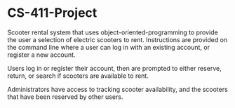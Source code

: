 # CS-411-Project

Scooter rental system that uses object-oriented-programming to provide the user a selection of electric scooters to rent.
Instructions are provided on the command line where a user can log in with an existing account,
    or register a new account.

Users log in or register their account, then are prompted to either reserve, return, or search if scooters are available to rent.

Administrators have access to tracking scooter availability, and the scooters that have been reserved by other users.